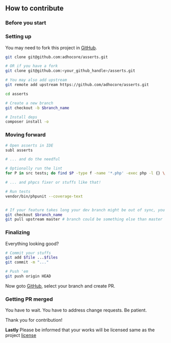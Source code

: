 ## How to contribute

### Before you start

<!-- This section contains conventions/standards contributors must follow -->
<!-- For example: Commit messages should follow angular standard -->

### Setting up

You may need to fork this project in [GitHub](https://github.com/adhocore/asserts).

```sh
git clone git@github.com:adhocore/asserts.git

# OR if you have a fork
git clone git@github.com:<your_github_handle>/asserts.git

# You may also add upstream
git remote add upstream https://github.com/adhocore/asserts.git

cd asserts

# Create a new branch
git checkout -b $branch_name

# Install deps
composer install -o
```

### Moving forward

```sh
# Open asserts in IDE
subl asserts

# ... and do the needful

# Optionally run the lint
for P in src tests; do find $P -type f -name '*.php' -exec php -l {} \;; done

# ... and phpcs fixer or stuffs like that!

# Run tests
vendor/bin/phpunit --coverage-text


# If your feature takes long your dev branch might be out of sync, you may want to
git checkout $branch_name
git pull upstream master # branch could be something else than master
```

### Finalizing

Everything looking good?

```sh
# Commit your stuffs
git add $file ...$files
git commit -m "..."

# Push 'em
git push origin HEAD
```

Now goto [GitHub](https://github.com/adhocore/asserts/compare?expand=1), select your branch and create PR.

### Getting PR merged

You have to wait. You have to address change requests. Be patient.

Thank you for contribution!

**Lastly** Please be informed that your works will be licensed same as the project [license](./LICENSE)
